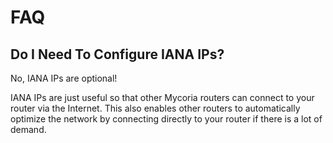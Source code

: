 # FAQ

## Do I Need To Configure IANA IPs?

No, IANA IPs are optional!

IANA IPs are just useful so that other Mycoria routers can connect to your router via the Internet. This also enables other routers to automatically optimize the network by connecting directly to your router if there is a lot of demand.

